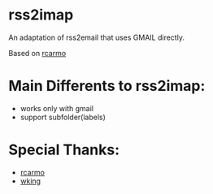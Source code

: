rss2imap
========

An adaptation of rss2email that uses GMAIL directly.

Based on [rcarmo](https://github.com/rcarmo/rss2imap)

# Main Differents to rss2imap:
- works only with gmail
- support subfolder(labels)

# Special Thanks:
- [rcarmo](https://github.com/rcarmo/rss2imap)
- [wking](https://github.com/wking/rss2email/)
